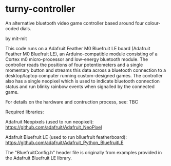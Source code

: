 # turny-controller
An alternative bluetooth video game controller based around four colour-coded dials.

by mit-mit

This code runs on a Adafruit Feather M0 Bluefruit LE board (Adafruit Feather M0 Bluefruit LE), an Arduino-compatible module consisting of a Cortex m0 micro-processor and low-energy bluetooth module. The controller reads the positions of four potentiometers and a single momentary button and streams this data across a bluetooth connection to a desktop/laptop computer running custom-designed games. The controller also has a single neopixel which is used to indicate bluetooth connection status and run blinky rainbow events when signalled by the connected game.

For details on the hardware and contruction process, see: TBC

Required libraries:

Adafruit Neopixels (used to run neopixel): https://github.com/adafruit/Adafruit_NeoPixel

Adafruit Bluefruit LE (used to run blluefruit featherboard): https://github.com/adafruit/Adafruit_Python_BluefruitLE

The "BluefruitConfig.h" header file is originally from examples provided in the Adafruit Bluefruit LE library.
